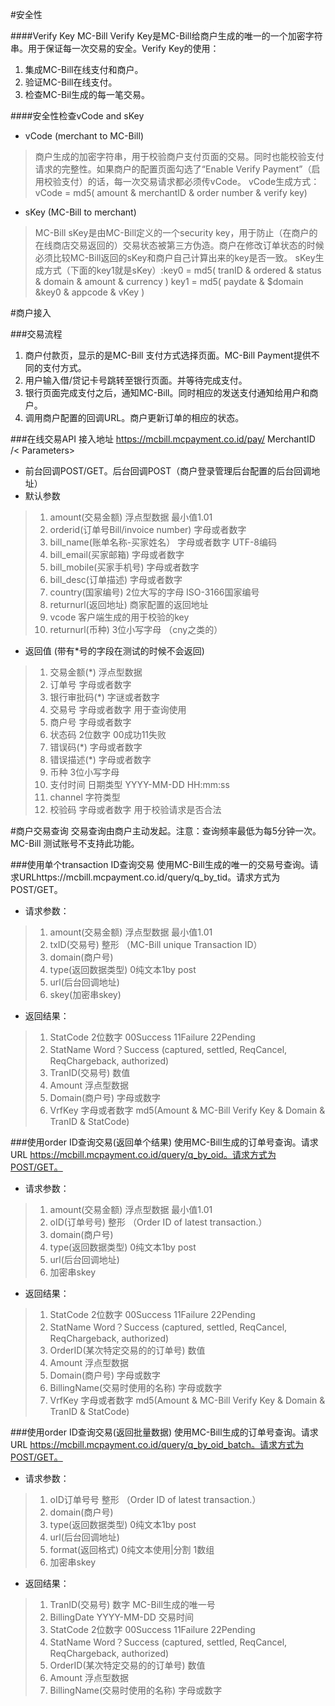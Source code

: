 
#安全性

####Verify Key
MC-Bill Verify Key是MC-Bill给商户生成的唯一的一个加密字符串。用于保证每一次交易的安全。Verify Key的使用：

1. 集成MC-Bill在线支付和商户。
2. 验证MC-Bill在线支付。
3. 检查MC-Bil生成的每一笔交易。

####安全性检查vCode and sKey
* vCode (merchant to MC-Bill)

> 商户生成的加密字符串，用于校验商户支付页面的交易。同时也能校验支付请求的完整性。如果商户的配置页面勾选了“Enable Verify Payment”（启用校验支付）的话，每一次交易请求都必须传vCode。
> vCode生成方式：vCode = md5( amount & merchantID & order number & verify key)

* sKey (MC-Bill to merchant)

> MC-Bill sKey是由MC-Bill定义的一个security key，用于防止（在商户的在线商店交易返回的）交易状态被第三方伪造。商户在修改订单状态的时候必须比较MC-Bill返回的sKey和商户自己计算出来的key是否一致。
> sKey生成方式（下面的key1就是sKey）:key0 = md5( tranID & ordered & status & domain & amount & currency ) key1 = md5( paydate & $domain &key0 & appcode & vKey )

#商户接入

###交易流程
1. 商户付款页，显示的是MC-Bill 支付方式选择页面。MC-Bill Payment提供不同的支付方式。
2. 用户输入借/贷记卡号跳转至银行页面。并等待完成支付。
3. 银行页面完成支付之后，通知MC-Bill。同时相应的发送支付通知给用户和商户。
4. 调用商户配置的回调URL。商户更新订单的相应的状态。

###在线交易API
接入地址 https://mcbill.mcpayment.co.id/pay/ MerchantID /< Parameters>
* 前台回调POST/GET。后台回调POST（商户登录管理后台配置的后台回调地址）
* 默认参数

>1. amount(交易金额) 浮点型数据 最小值1.01
>2. orderid(订单号Bill/invoice number) 字母或者数字 
>3. bill_name(账单名称-买家姓名） 字母或者数字 UTF-8编码
>4. bill_email(买家邮箱) 字母或者数字
>5. bill_mobile(买家手机号) 字母或者数字
>6. bill_desc(订单描述) 字母或者数字
>7. country(国家编号) 2位大写的字母 ISO-3166国家编号
>8. returnurl(返回地址) 商家配置的返回地址
>9. vcode 客户端生成的用于校验的key
>10. returnurl(币种) 3位小写字母 （cny之类的）

* 返回值 (带有*号的字段在测试的时候不会返回)

>1. 交易金额(*) 浮点型数据 
>2. 订单号 字母或者数字 
>3. 银行审批码(*) 字谜或者数字
>4. 交易号 字母或者数字 用于查询使用
>5. 商户号 字母或者数字
>6. 状态码 2位数字 00成功11失败
>7. 错误码(*) 字母或者数字
>8. 错误描述(*) 字母或者数字
>9. 币种 3位小写字母
>10. 支付时间 日期类型 YYYY-MM-DD HH:mm:ss
>11. channel 字符类型 
>12. 校验码 字母或者数字 用于校验请求是否合法

#商户交易查询
交易查询由商户主动发起。注意：查询频率最低为每5分钟一次。MC-Bill 测试账号不支持此功能。

###使用单个transaction ID查询交易
使用MC-Bill生成的唯一的交易号查询。请求URLhttps://mcbill.mcpayment.co.id/query/q_by_tid。请求方式为POST/GET。

* 请求参数：

>1. amount(交易金额) 浮点型数据 最小值1.01
>2. txID(交易号) 整形 （MC-Bill unique Transaction ID）
>3. domain(商户号)
>4. type(返回数据类型) 0纯文本1by post
>5. url(后台回调地址)
>6. skey(加密串skey)

* 返回结果：

>1. StatCode 2位数字 00Success 11Failure 22Pending
>2. StatName Word？Success (captured, settled, ReqCancel, ReqChargeback, authorized)
>3. TranID(交易号) 数值 
>4. Amount 浮点型数据
>5. Domain(商户号) 字母或数字
>6. VrfKey 字母或者数字 md5(Amount &  MC-Bill Verify Key  & Domain & TranID & StatCode)

###使用order ID查询交易(返回单个结果)
使用MC-Bill生成的订单号查询。请求URL https://mcbill.mcpayment.co.id/query/q_by_oid。请求方式为POST/GET。

* 请求参数：

>1. amount(交易金额) 浮点型数据 最小值1.01
>2. oID(订单号号) 整形 （Order ID of latest transaction.）
>3. domain(商户号)
>4. type(返回数据类型) 0纯文本1by post
>5. url(后台回调地址)
>6. 加密串skey

* 返回结果：

>1. StatCode 2位数字 00Success 11Failure 22Pending
>2. StatName Word？Success (captured, settled, ReqCancel, ReqChargeback, authorized)
>3. OrderID(某次特定交易的的订单号) 数值  
>4. Amount 浮点型数据
>5. Domain(商户号) 字母或数字
>6. BillingName(交易时使用的名称) 字母或数字
>7. VrfKey 字母或者数字 md5(Amount &  MC-Bill Verify Key  & Domain & TranID & StatCode)

###使用order ID查询交易(返回批量数据)
使用MC-Bill生成的订单号查询。请求URL https://mcbill.mcpayment.co.id/query/q_by_oid_batch。请求方式为POST/GET。

* 请求参数：

>1. oID订单号号 整形 （Order ID of latest transaction.）
>2. domain(商户号)
>3. type(返回数据类型) 0纯文本1by post
>4. url(后台回调地址)
>5. format(返回格式) 0纯文本使用|分割 1数组
>6. 加密串skey

* 返回结果：

>1. TranID(交易号) 数字 MC-Bill生成的唯一号
>2. BillingDate YYYY-MM-DD 交易时间
>3. StatCode 2位数字 00Success 11Failure 22Pending
>4. StatName Word？Success (captured, settled, ReqCancel, ReqChargeback, authorized)
>5. OrderID(某次特定交易的的订单号) 数值  
>6. Amount 浮点型数据
>7. BillingName(交易时使用的名称) 字母或数字







